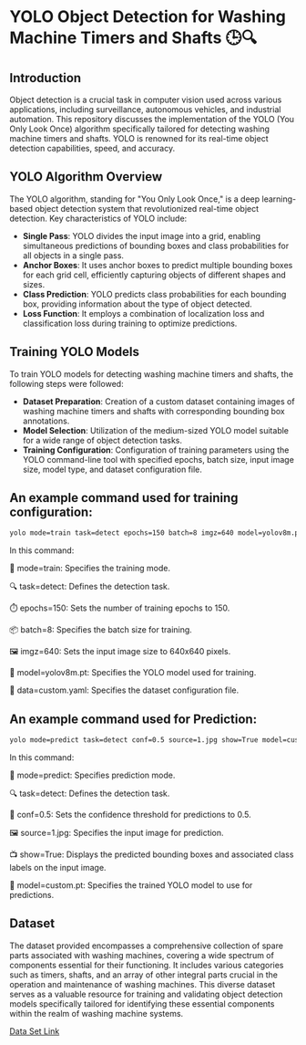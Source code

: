 # YOLO Object Detection for Washing Machine Timers and Shafts 🕒🔍

## Introduction
Object detection is a crucial task in computer vision used across various applications, including surveillance, autonomous vehicles, and industrial automation. This repository discusses the implementation of the YOLO (You Only Look Once) algorithm specifically tailored for detecting washing machine timers and shafts. YOLO is renowned for its real-time object detection capabilities, speed, and accuracy.

## YOLO Algorithm Overview
The YOLO algorithm, standing for "You Only Look Once," is a deep learning-based object detection system that revolutionized real-time object detection. Key characteristics of YOLO include:
- **Single Pass**: YOLO divides the input image into a grid, enabling simultaneous predictions of bounding boxes and class probabilities for all objects in a single pass.
- **Anchor Boxes**: It uses anchor boxes to predict multiple bounding boxes for each grid cell, efficiently capturing objects of different shapes and sizes.
- **Class Prediction**: YOLO predicts class probabilities for each bounding box, providing information about the type of object detected.
- **Loss Function**: It employs a combination of localization loss and classification loss during training to optimize predictions.

## Training YOLO Models
To train YOLO models for detecting washing machine timers and shafts, the following steps were followed:
- **Dataset Preparation**: Creation of a custom dataset containing images of washing machine timers and shafts with corresponding bounding box annotations.
- **Model Selection**: Utilization of the medium-sized YOLO model suitable for a wide range of object detection tasks.
- **Training Configuration**: Configuration of training parameters using the YOLO command-line tool with specified epochs, batch size, input image size, model type, and dataset configuration file.

## An example command used for training configuration:
```bash
yolo mode=train task=detect epochs=150 batch=8 imgz=640 model=yolov8m.pt data=custom.yaml
```
In this command:

🚀 mode=train: Specifies the training mode.

🔍 task=detect: Defines the detection task.

⏱️ epochs=150: Sets the number of training epochs to 150.

📦 batch=8: Specifies the batch size for training.

🖼️ imgz=640: Sets the input image size to 640x640 pixels.

🧠 model=yolov8m.pt: Specifies the YOLO model used for training.

📄 data=custom.yaml: Specifies the dataset configuration file.


## An example command used for Prediction:
```bash
yolo mode=predict task=detect conf=0.5 source=1.jpg show=True model=custom.pt
```

In this command:

🔮 mode=predict: Specifies prediction mode.

🔍 task=detect: Defines the detection task.

🎯 conf=0.5: Sets the confidence threshold for predictions to 0.5.

🖼️ source=1.jpg: Specifies the input image for prediction.

📺 show=True: Displays the predicted bounding boxes and associated class labels on the input image.

🧠 model=custom.pt: Specifies the trained YOLO model to use for predictions.

## Dataset 
The dataset provided encompasses a comprehensive collection of spare parts associated with washing machines, covering a wide spectrum of components essential for their functioning. It includes various categories such as timers, shafts, and an array of other integral parts crucial in the operation and maintenance of washing machines. This diverse dataset serves as a valuable resource for training and validating object detection models specifically tailored for identifying these essential components within the realm of washing machine systems.
 
[Data Set Link](https://drive.google.com/drive/u/2/my-drive)


